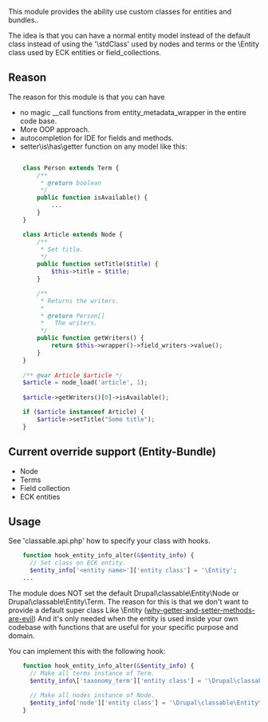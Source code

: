 
This module provides the ability use custom classes for entities and bundles..

The idea is that you can have a normal entity model instead of the default class instead of using 
the '\stdClass\' used by nodes and terms or the \Entity class used by ECK entities or field_collections. 

## Reason

The reason for this module is that you can have

* no magic \_\_call functions from entity\_metadata\_wrapper in the entire code base.
* More OOP approach.
* autocompletion for IDE for fields and methods. 
* setter\is\has\getter function on any model like this:

```PHP

    class Person extends Term {
        /**
         * @return boolean
         */
        public function isAvailable() {
            ...
        }
    }

    class Article extends Node {
        /**
         * Set title.
         */
        public function setTitle($title) {
            $this->title = $title; 
        }

        /**
         * Returns the writers.
         *
         * @return Person[]
         *   The writers.
         */
        public function getWriters() {
            return $this->wrapper()->field_writers->value();
        }
    }
    
    /** @var Article $article */
    $article = node_load('article', 1);
    
    $article->getWriters()[0]->isAvailable();

    if ($article instanceof Article) {
        $article->setTitle("Some title");    
    }

```

## Current override support (Entity-Bundle)

* Node
* Terms
* Field collection
* ECK entities

## Usage

See 'classable.api.php' how to specify your class with hooks.

```PHP
    function hook_entity_info_alter(&$entity_info) {
      // Set class on ECK entity.
      $entity_info['<entity name>']['entity class'] = '\Entity';
    ...
```

The module does NOT set the default Drupal\classable\Entity\Node or Drupal\classable\Entity\Term. 
The reason for this is that we don't want to provide a default super class Like \Entity ([why-getter-and-setter-methods-are-evil](http://www.javaworld.com/article/2073723/core-java/why-getter-and-setter-methods-are-evil.html))
And it's only needed when the entity is used inside your own codebase with functions that are useful for your specific 
purpose and domain.

You can implement this with the following hook:

```PHP
    function hook_entity_info_alter(&$entity_info) {
      // Make all terms instance of Term.
      $entity_info\['taxonomy_term']['entity class'] = '\Drupal\classable\Entity\Term';
      
      // Make all nodes instance of Node.
      $entity_info['node']['entity class'] = '\Drupal\classable\Entity\Node';
    }
```